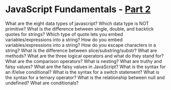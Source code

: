 # JavaScript Fundamentals - [Part 2](https://www.theodinproject.com/courses/foundations/lessons/fundamentals-part-2) 

What are the eight data types of javascript?
Which data type is NOT primitive?
What is the difference between single, double, and backtick quotes for strings?
Which type of quote lets you embed variables/expressions into a string?
How do you embed variables/expressions into a string?
How do you escape characters in a string?
What is the difference between slice/substring/substr?
What are methods?
What are the three logical operators and what do they stand for?
What are the comparison operators?
What is nesting?
What are truthy and falsy values?
What are the falsy values in JavaScript?
What is the syntax for an if/else conditional?
What is the syntax for a switch statement?
What is the syntax for a ternary operator?
What is the relationship between null and undefined?
What are conditionals?
